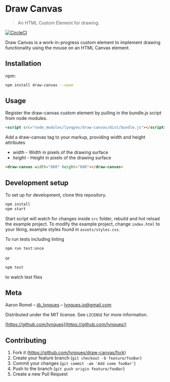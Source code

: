 # Draw Canvas
> An HTML Custom Element for drawing.

[//]: # ([![NPM Version][npm-image]][npm-url])
[//]: # ([![Build Status][travis-image]][travis-url])
[//]: # ([![Downloads Stats][npm-downloads]][npm-url])
[![CircleCI](https://circleci.com/gh/lynques/draw-canvas/tree/master.svg?style=svg)](https://circleci.com/gh/lynques/draw-canvas/tree/master)

Draw Canvas is a work-in-progress custom element to implement drawing functionality using the mouse 
on an HTML Canvas element.

[//]: # (image will go here)

## Installation

npm:

```sh
npm install draw-canvas --save
```

## Usage
Register the draw-canvas custom element by pulling in the bundle.js script from node modules.
```html
<script src="node_modules/lynqyes/draw-canvas/dist/bundle.js"></script>
```

Add a draw-canvas tag to your markup, providing width and height attributes
- _width_ - Width in pixels of the drawing surface
- _height_ - Height in pixels of the drawing surface

```html
<draw-canvas width="800" height="600"></draw-canvas>
```


## Development setup

To set up for development, clone this repository.

```sh
npm install
npm start
```
Start script will watch for changes inside `src` folder, rebuild and hot reload the example project.
To modify the example project, change `index.html` to your liking, example styles found in `assets/styles.css`.

To run tests including linting

```sh
npm run test:once
```
or
```sh
npm test
```
to watch test files

## Meta

Aaron Romel – [@_lynques](https://twitter.com/_lynques) – lynques.io@gmail.com

Distributed under the MIT license. See ``LICENSE`` for more information.

[https://github.com/lynques](https://github.com/lynques/)

## Contributing

1. Fork it (<https://github.com/lynques/draw-canvas/fork>)
2. Create your feature branch (`git checkout -b feature/fooBar`)
3. Commit your changes (`git commit -am 'Add some fooBar'`)
4. Push to the branch (`git push origin feature/fooBar`)
5. Create a new Pull Request

<!-- Markdown link & img dfn's -->
[npm-image]: https://img.shields.io/npm/v/datadog-metrics.svg?style=flat-square
[npm-url]: https://npmjs.org/package/datadog-metrics
[npm-downloads]: https://img.shields.io/npm/dm/datadog-metrics.svg?style=flat-square
[travis-image]: https://img.shields.io/travis/dbader/node-datadog-metrics/master.svg?style=flat-square
[travis-url]: https://travis-ci.org/dbader/node-datadog-metrics
[wiki]: https://github.com/yourname/yourproject/wiki
